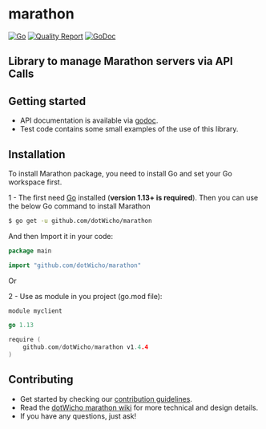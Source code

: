 # marathon

[![Go](https://github.com/dotWicho/marathon/workflows/Go/badge.svg?branch=master)](https://github.com/dotWicho/marathon)
[![Quality Report](https://goreportcard.com/badge/github.com/dotWicho/marathon)](https://goreportcard.com/badge/github.com/dotWicho/marathon)
[![GoDoc](https://godoc.org/github.com/dotWicho/marathon?status.svg)](https://pkg.go.dev/github.com/dotWicho/marathon?tab=doc)

## Library to manage Marathon servers via API Calls

## Getting started

- API documentation is available via [godoc](https://godoc.org/github.com/dotWicho/marathon).
- Test code contains some small examples of the use of this library.

## Installation

To install Marathon package, you need to install Go and set your Go workspace first.

1 - The first need [Go](https://golang.org/) installed (**version 1.13+ is required**).
Then you can use the below Go command to install Marathon

```bash
$ go get -u github.com/dotWicho/marathon
```

And then Import it in your code:

``` go
package main

import "github.com/dotWicho/marathon"
```
Or

2 - Use as module in you project (go.mod file):

``` go
module myclient

go 1.13

require (
	github.com/dotWicho/marathon v1.4.4
)
```

## Contributing

- Get started by checking our [contribution guidelines](https://github.com/dotWicho/marathon/blob/master/CONTRIBUTING.md).
- Read the [dotWicho marathon wiki](https://github.com/dotWicho/marathon/wiki) for more technical and design details.
- If you have any questions, just ask!

